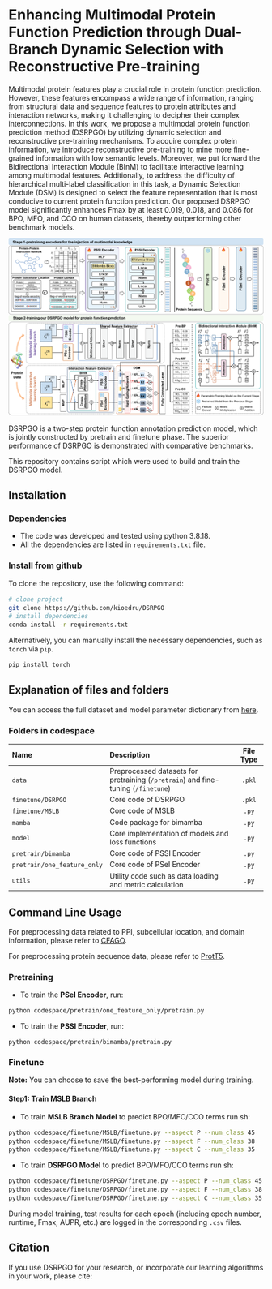 # **Enhancing Multimodal Protein Function Prediction through Dual-Branch Dynamic Selection with Reconstructive Pre-training**

Multimodal protein features play a crucial role in protein function prediction. However, these features encompass a wide range of information, ranging from structural data and sequence features to protein attributes and interaction networks, making it challenging to decipher their complex interconnections. In this work, we propose a multimodal protein function prediction method (DSRPGO) by utilizing dynamic selection and reconstructive pre-training mechanisms. To acquire complex protein information, we introduce reconstructive pre-training to mine more fine-grained information with low semantic levels. Moreover, we put forward the Bidirectional Interaction Module (BInM) to facilitate interactive learning among multimodal features. Additionally, to address the difficulty of hierarchical multi-label classification in this task, a Dynamic Selection Module (DSM) is designed to select the feature representation that is most conducive to current protein function prediction. Our proposed DSRPGO model significantly enhances Fmax by at least 0.019, 0.018, and 0.086 for BPO, MFO, and CCO on human datasets, thereby outperforming other benchmark models.

![main1](https://raw.githubusercontent.com/kioedru/typora/master/img/main1.png)

DSRPGO is a two-step protein function annotation prediction model, which is jointly constructed by pretrain and finetune phase. The superior performance of DSRPGO is demonstrated with comparative benchmarks.

This repository contains script which were used to build and train the DSRPGO model.



## Installation

### Dependencies
* The code was developed and tested using python 3.8.18.
* All the dependencies are listed in `requirements.txt` file.

### Install from github
To clone the repository, use the following command:

```bash
# clone project
git clone https://github.com/kioedru/DSRPGO
# install dependencies
conda install -r requirements.txt
```

Alternatively, you can manually install the necessary dependencies, such as `torch` via `pip`.
```bash
pip install torch
```



## Explanation of files and folders
You can access the full dataset and model parameter dictionary from [here](https://drive.google.com/drive/folders/1uonQwE0C1tj7DaziroulHVwduU2qFfbP?usp=drive_link).

### Folders in codespace
| Name                        | Description                                                  | File Type |
| :-------------------------- | :----------------------------------------------------------- | :-------: |
| `data`                      | Preprocessed datasets for pretraining (`/pretrain`) and fine-tuning (`/finetune`) |  `.pkl`   |
| `finetune/DSRPGO`           | Core code of DSRPGO                                          |  `.pkl`   |
| `finetune/MSLB`             | Core code of MSLB                                            |   `.py`   |
| `mamba`                     | Code package for bimamba                                     |   `.py`   |
| `model`                     | Core implementation of models and loss functions             |   `.py`   |
| `pretrain/bimamba`          | Core code of PSSI Encoder                                    |   `.py`   |
| `pretrain/one_feature_only` | Core code of PSeI Encoder                                     |   `.py`   |
| `utils`                     | Utility code such as data loading and metric calculation     |   `.py`   |

## Command Line Usage

For preprocessing data related to PPI, subcellular location, and domain information, please refer to [CFAGO](http://bliulab.net/CFAGO/).

For preprocessing protein sequence data, please refer to [ProtT5](https://huggingface.co/Rostlab/prot_t5_xl_uniref50).

### Pretraining

- To train the **PSeI Encoder**, run:

```bash
python codespace/pretrain/one_feature_only/pretrain.py
```

- To train the **PSSI Encoder**, run:

```
python codespace/pretrain/bimamba/pretrain.py
```

### Finetune

**Note:** You can choose to save the best-performing model during training.

#### Step1: Train MSLB Branch

- To train **MSLB Branch Model** to predict BPO/MFO/CCO terms run sh:

```bash
python codespace/finetune/MSLB/finetune.py --aspect P --num_class 45
python codespace/finetune/MSLB/finetune.py --aspect F --num_class 38
python codespace/finetune/MSLB/finetune.py --aspect C --num_class 35
```
- To train **DSRPGO Model** to predict BPO/MFO/CCO terms run sh:
```bash
python codespace/finetune/DSRPGO/finetune.py --aspect P --num_class 45
python codespace/finetune/DSRPGO/finetune.py --aspect F --num_class 38
python codespace/finetune/DSRPGO/finetune.py --aspect C --num_class 35
```
During model training, test results for each epoch (including epoch number, runtime, Fmax, AUPR, etc.) are logged in the corresponding `.csv` files.



## Citation

If you use DSRPGO for your research, or incorporate our learning algorithms in your work, please cite:

```

```

